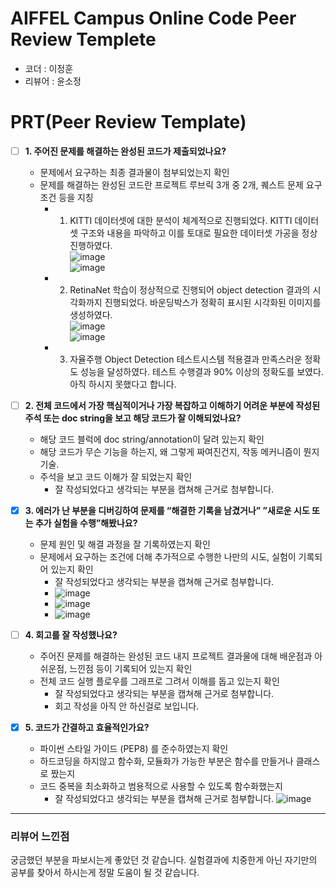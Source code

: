 # AIFFEL Campus Online Code Peer Review Templete
- 코더 : 이정훈
- 리뷰어 : 윤소정


# PRT(Peer Review Template)
- [ ]  **1. 주어진 문제를 해결하는 완성된 코드가 제출되었나요?**
    - 문제에서 요구하는 최종 결과물이 첨부되었는지 확인
    - 문제를 해결하는 완성된 코드란 프로젝트 루브릭 3개 중 2개, 
    퀘스트 문제 요구조건 등을 지칭
        - 1. KITTI 데이터셋에 대한 분석이 체계적으로 진행되었다. KITTI 데이터셋 구조와 내용을 파악하고 이를 토대로 필요한 데이터셋 가공을 정상 진행하였다. <br> ![image](https://github.com/user-attachments/assets/31c72164-094f-4865-8405-6b8155448a39)<br>![image](https://github.com/user-attachments/assets/3aafd5be-985a-4cde-a015-6be22b6ec966)<br>


        - 2. RetinaNet 학습이 정상적으로 진행되어 object detection 결과의 시각화까지 진행되었다.	바운딩박스가 정확히 표시된 시각화된 이미지를 생성하였다.<br>![image](https://github.com/user-attachments/assets/e5f6d5dd-97f8-4bba-a44c-54b5f04ea57f)<br>![image](https://github.com/user-attachments/assets/92f67aa4-eaab-4e28-afd1-6f9ab05da96c)<br>


        - 3. 자율주행 Object Detection 테스트시스템 적용결과 만족스러운 정확도 성능을 달성하였다.	테스트 수행결과 90% 이상의 정확도를 보였다.<br> 아직 하시지 못했다고 합니다.
    
- [ ]  **2. 전체 코드에서 가장 핵심적이거나 가장 복잡하고 이해하기 어려운 부분에 작성된 
주석 또는 doc string을 보고 해당 코드가 잘 이해되었나요?**
    - 해당 코드 블럭에 doc string/annotation이 달려 있는지 확인
    - 해당 코드가 무슨 기능을 하는지, 왜 그렇게 짜여진건지, 작동 메커니즘이 뭔지 기술.
    - 주석을 보고 코드 이해가 잘 되었는지 확인
        - 잘 작성되었다고 생각되는 부분을 캡쳐해 근거로 첨부합니다.
        
- [X]  **3. 에러가 난 부분을 디버깅하여 문제를 “해결한 기록을 남겼거나” 
”새로운 시도 또는 추가 실험을 수행”해봤나요?**
    - 문제 원인 및 해결 과정을 잘 기록하였는지 확인
    - 문제에서 요구하는 조건에 더해 추가적으로 수행한 나만의 시도, 
    실험이 기록되어 있는지 확인
        - 잘 작성되었다고 생각되는 부분을 캡쳐해 근거로 첨부합니다.
        - ![image](https://github.com/user-attachments/assets/6bc745ea-da62-454e-a6e2-daa75a431fad)
        - ![image](https://github.com/user-attachments/assets/b46c5db9-c45e-425c-9b83-8bb6df9ac86a)
        - ![image](https://github.com/user-attachments/assets/92fda13a-9f6f-406c-8f11-51b9c35a521d)



        
- [ ]  **4. 회고를 잘 작성했나요?**
    - 주어진 문제를 해결하는 완성된 코드 내지 프로젝트 결과물에 대해
    배운점과 아쉬운점, 느낀점 등이 기록되어 있는지 확인
    - 전체 코드 실행 플로우를 그래프로 그려서 이해를 돕고 있는지 확인
        - 잘 작성되었다고 생각되는 부분을 캡쳐해 근거로 첨부합니다.
        - 회고 작성을 아직 안 하신걸로 보입니다.
          
- [X]  **5. 코드가 간결하고 효율적인가요?**
    - 파이썬 스타일 가이드 (PEP8) 를 준수하였는지 확인
    - 하드코딩을 하지않고 함수화, 모듈화가 가능한 부분은 함수를 만들거나 클래스로 짰는지
    - 코드 중복을 최소화하고 범용적으로 사용할 수 있도록 함수화했는지
        - 잘 작성되었다고 생각되는 부분을 캡쳐해 근거로 첨부합니다.
        ![image](https://github.com/user-attachments/assets/b46d8162-ae08-411b-8988-5a7c6c01ec4d)
______________________________________________________________________________________
### 리뷰어 느낀점
궁금했던 부분을 파보시는게 좋았던 것 같습니다. 실험결과에 치중한게 아닌 자기만의 공부를 찾아서 하시는게 정말 도움이 될 것 같습니다.
